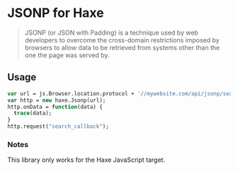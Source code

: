 # JSONP for Haxe

 > JSONP (or JSON with Padding) is a technique used by web developers to overcome the cross-domain restrictions imposed by browsers to allow data to be retrieved from systems other than the one the page was served by.

## Usage
```haxe
var url = js.Browser.location.protocol + '//mywebsite.com/api/jsonp/search/';
var http = new haxe.Jsonp(url);
http.onData = function(data) {
  trace(data);
}
http.request("search_callback");
```
### Notes
This library only works for the Haxe JavaScript target.
